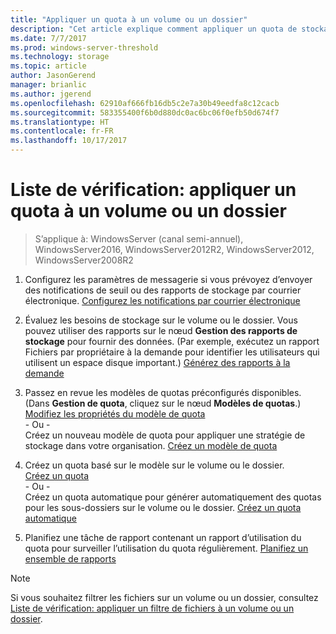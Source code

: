 ```yaml
---
title: "Appliquer un quota à un volume ou un dossier"
description: "Cet article explique comment appliquer un quota de stockage à un volume ou un dossier"
ms.date: 7/7/2017
ms.prod: windows-server-threshold
ms.technology: storage
ms.topic: article
author: JasonGerend
manager: brianlic
ms.author: jgerend
ms.openlocfilehash: 62910af666fb16db5c2e7a30b49eedfa8c12cacb
ms.sourcegitcommit: 583355400f6b0d880dc0ac6bc06f0efb50d674f7
ms.translationtype: HT
ms.contentlocale: fr-FR
ms.lasthandoff: 10/17/2017
---
```

# <a name="checklist-apply-a-quota-to-a-volume-or-folder"></a>Liste de vérification: appliquer un quota à un volume ou un dossier

> S’applique à: WindowsServer (canal semi-annuel), WindowsServer2016, WindowsServer2012R2, WindowsServer2012, WindowsServer2008R2

1. Configurez les paramètres de messagerie si vous prévoyez d’envoyer des notifications de seuil ou des rapports de stockage par courrier électronique. [Configurez les notifications par courrier électronique](configure-email-notifications.md)

2. Évaluez les besoins de stockage sur le volume ou le dossier. Vous pouvez utiliser des rapports sur le nœud **Gestion des rapports de stockage** pour fournir des données. (Par exemple, exécutez un rapport Fichiers par propriétaire à la demande pour identifier les utilisateurs qui utilisent un espace disque important.) [Générez des rapports à la demande](generate-reports-on-demand.md)

3. Passez en revue les modèles de quotas préconfigurés disponibles. (Dans **Gestion de quota**, cliquez sur le nœud **Modèles de quotas**.) [Modifiez les propriétés du modèle de quota](edit-quota-template-properties.md) 
<br />- Ou - <br /> Créez un nouveau modèle de quota pour appliquer une stratégie de stockage dans votre organisation. [Créez un modèle de quota](create-quota-template.md)

4. Créez un quota basé sur le modèle sur le volume ou le dossier.  
 [Créez un quota](create-quota.md) <br /> - Ou - <br /> Créez un quota automatique pour générer automatiquement des quotas pour les sous-dossiers sur le volume ou le dossier. [Créez un quota automatique](create-auto-apply-quota.md)

6. Planifiez une tâche de rapport contenant un rapport d’utilisation du quota pour surveiller l’utilisation du quota régulièrement. [Planifiez un ensemble de rapports](schedule-set-of-reports.md)

> [!Note]
> Si vous souhaitez filtrer les fichiers sur un volume ou un dossier, consultez [Liste de vérification: appliquer un filtre de fichiers à un volume ou un dossier](checklist-apply-file-screen-to-volume-or-folder.md).












